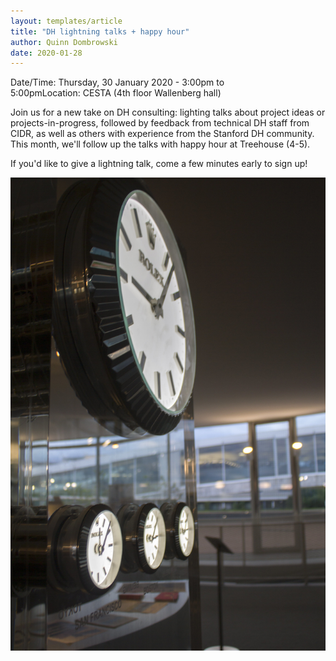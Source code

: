 ```yaml
---
layout: templates/article
title: "DH lightning talks + happy hour"
author: Quinn Dombrowski
date: 2020-01-28
---
```



Date/Time: Thursday, 30 January 2020 - 3:00pm to 5:00pmLocation: CESTA (4th floor Wallenberg hall)

Join us for a new take on DH consulting: lighting talks about project ideas or projects-in-progress, followed by feedback from technical DH staff from CIDR, as well as others with experience from the Stanford DH community. This month, we'll follow up the talks with happy hour at Treehouse (4-5).


If you'd like to give a lightning talk, come a few minutes early to sign up!




![](../post-images/14424657038_84c44d532d_k.jpg)


